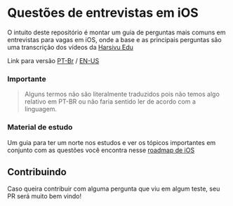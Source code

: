 # Questões de entrevistas em iOS

O intuito deste repositório é montar um guia de perguntas mais comuns em entrevistas para vagas em iOS, onde a base e as principais perguntas são uma transcrição dos vídeos da [Harsivu Edu](https://www.youtube.com/channel/UCKIpdz6fS_CTemcqMrFhDwQ)

Link para versão [PT-Br](version_PT-Br.md) / [EN-US](version_EN-US.md)

### Importante

 > Alguns termos não são literalmente traduzidos pois não temos algo relativo em PT-BR ou não faria sentido ler de acordo com a linguagem.

### Material de estudo

Um guia para ter um norte nos estudos e ver os tópicos importantes em conjunto com as questões você encontra nesse [roadmap de iOS](https://medium.com/@ronanrodrigo/siga-por-este-caminho-um-guia-de-estudos-sobre-desenvolvimento-de-software-db857c4f04f9)

## Contribuindo

Caso queira contribuir com alguma pergunta que viu em algum teste, seu PR será muito bem vindo!

